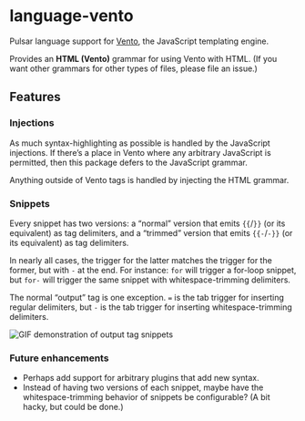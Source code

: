# language-vento

Pulsar language support for [Vento](https://vento.js.org/), the JavaScript templating engine.

Provides an **HTML (Vento)** grammar for using Vento with HTML. (If you want other grammars for other types of files, please file an issue.)

## Features

### Injections

As much syntax-highlighting as possible is handled by the JavaScript injections. If there’s a place in Vento where any arbitrary JavaScript is permitted, then this package defers to the JavaScript grammar.

Anything outside of Vento tags is handled by injecting the HTML grammar.

### Snippets

Every snippet has two versions: a “normal” version that emits `{{`/`}}` (or its equivalent) as tag delimiters, and a “trimmed” version that emits `{{-`/`-}}` (or its equivalent) as tag delimiters.

In nearly all cases, the trigger for the latter matches the trigger for the former, but with `-` at the end. For instance: `for` will trigger a for-loop snippet, but `for-` will trigger the same snippet with whitespace-trimming delimiters.

The normal “output” tag is one exception. `=` is the tab trigger for inserting regular delimiters, but `-` is the tab trigger for inserting whitespace-trimming delimiters.

![GIF demonstration of output tag snippets](https://github.com/user-attachments/assets/ad1680f1-7e6a-48b2-8c12-68b1fdab6a56)

### Future enhancements

* Perhaps add support for arbitrary plugins that add new syntax.
* Instead of having two versions of each snippet, maybe have the whitespace-trimming behavior of snippets be configurable? (A bit hacky, but could be done.)
